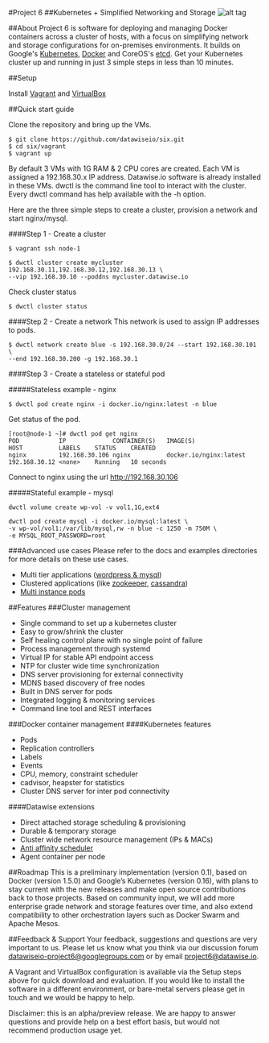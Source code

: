 #Project 6
##Kubernetes + Simplified Networking and Storage
![alt tag](https://cloud.githubusercontent.com/assets/3618819/8199045/1a612582-1464-11e5-96ca-69ed66a399ab.png)

##About
Project 6 is software for deploying and managing Docker containers across a cluster of hosts, with a focus on simplifying network and storage configurations for on-premises environments. It builds on Google's [Kubernetes](http://kubernetes.io), [Docker](http://docker.io) and CoreOS's [etcd](https://github.com/coreos/etcd). Get your Kubernetes cluster up and running in just 3 simple steps in less than 10 minutes.

##Setup

Install <a href="https://www.vagrantup.com" target="_blank">Vagrant</a> and 
<a href="https://www.virtualbox.org/wiki/Downloads" target="_blank">VirtualBox</a>


##Quick start guide

Clone the repository and bring up the VMs.
```
$ git clone https://github.com/datawiseio/six.git
$ cd six/vagrant
$ vagrant up
```
By default 3 VMs with 1G RAM & 2 CPU cores are created. Each VM is assigned a
192.168.30.x IP address. Datawise.io software is already installed in these VMs.
dwctl is the command line tool to interact with the cluster. Every dwctl command
has help available with the -h option.

Here are the three simple steps to create a cluster, provision a network and
start nginx/mysql.

####Step 1 - Create a cluster
```
$ vagrant ssh node-1

$ dwctl cluster create mycluster 192.168.30.11,192.168.30.12,192.168.30.13 \
--vip 192.168.30.10 --poddns mycluster.datawise.io
```

Check cluster status
```
$ dwctl cluster status
```
####Step 2 - Create a network
This network is used to assign IP addresses to pods.
```
$ dwctl network create blue -s 192.168.30.0/24 --start 192.168.30.101 \
--end 192.168.30.200 -g 192.168.30.1
```
####Step 3 - Create a stateless or stateful pod

#####Stateless example - nginx
```
$ dwctl pod create nginx -i docker.io/nginx:latest -n blue
```

Get status of the pod.

```
[root@node-1 ~]# dwctl pod get nginx
POD           IP             CONTAINER(S)   IMAGE(S)                HOST          LABELS    STATUS    CREATED
nginx         192.168.30.106 nginx          docker.io/nginx:latest  192.168.30.12 <none>    Running   10 seconds   
```

Connect to nginx using the url http://192.168.30.106 

#####Stateful example - mysql
```
dwctl volume create wp-vol -v vol1,1G,ext4

dwctl pod create mysql -i docker.io/mysql:latest \
-v wp-vol/vol1:/var/lib/mysql,rw -n blue -c 1250 -m 750M \
-e MYSQL_ROOT_PASSWORD=root
```

###Advanced use cases
Please refer to the docs and examples directories for more details on these use cases.
* Multi tier applications ([wordpress & mysql](https://github.com/DatawiseIO/Project6/blob/master/examples/wordpress-mysql.sh))
* Clustered applications (like [zookeeper](https://github.com/DatawiseIO/Project6/tree/master/examples/zookeeper), [cassandra](https://github.com/DatawiseIO/Project6/tree/master/examples/cassandra))
* [Multi instance pods](https://github.com/DatawiseIO/Project6/blob/master/docs/replicators.md)

##Features
###Cluster management
* Single command to set up a kubernetes cluster
* Easy to grow/shrink the cluster
* Self healing control plane with no single point of failure
* Process management through systemd
* Virtual IP for stable API endpoint access
* NTP for cluster wide time synchronization
* DNS server provisioning for external connectivity
* MDNS based discovery of free nodes
* Built in DNS server for pods
* Integrated logging & monitoring services
* Command line tool and REST interfaces

###Docker container management
####Kubernetes features
* Pods
* Replication controllers
* Labels
* Events
* CPU, memory, constraint scheduler
* cadvisor, heapster for statistics
* Cluster DNS server for inter pod connectivity

####Datawise extensions
* Direct attached storage scheduling & provisioning
* Durable & temporary storage
* Cluster wide network resource management (IPs & MACs)
* [Anti affinity scheduler](https://github.com/GoogleCloudPlatform/kubernetes/pull/9560)
* Agent container per node

##Roadmap
This is a preliminary implementation (version 0.1), based on Docker (version 1.5.0) and Google’s Kubernetes (version 0.16), with plans to stay current with the new releases and make open source contributions back to those projects.  Based on community input, we will add more enterprise grade network and storage features over time, and also extend compatibility to other orchestration layers such as Docker Swarm and Apache Mesos.

##Feedback & Support
Your feedback, suggestions and questions are very important to us.  Please let us know what you think via our discussion forum datawiseio-project6@googlegroups.com or by email project6@datawise.io.

A Vagrant and VirtualBox configuration is available via the Setup steps above for quick download and evaluation.  If you would like to install the software in a different environment, or bare-metal servers please get in touch and we would be happy to help.

Disclaimer: this is an alpha/preview release.  We are happy to answer questions and provide help on a best effort basis, but would not recommend production usage yet.
